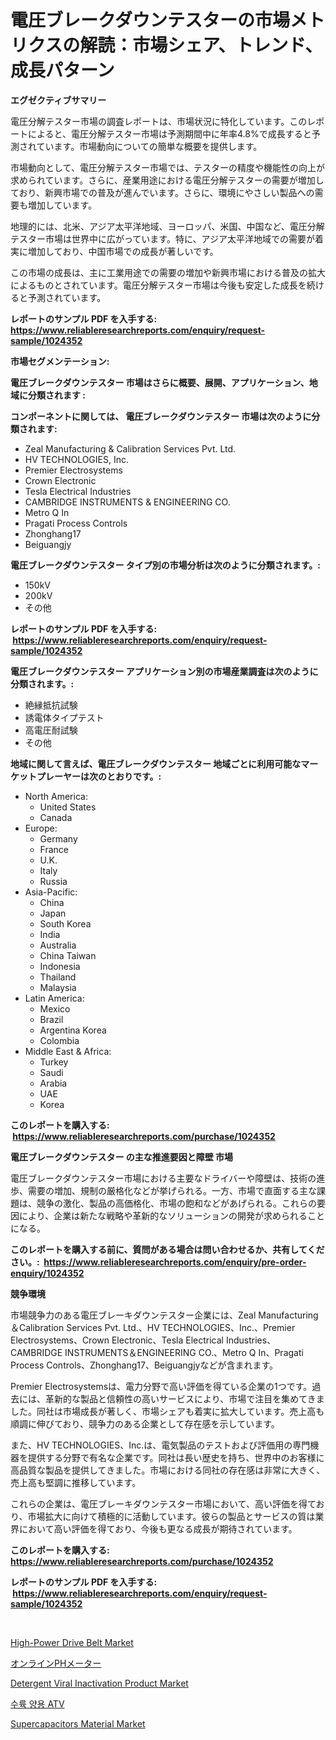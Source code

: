 <p><h1>電圧ブレークダウンテスターの市場メトリクスの解読：市場シェア、トレンド、成長パターン</h1></p><p><strong>エグゼクティブサマリー</strong></p>
<p><p>電圧分解テスター市場の調査レポートは、市場状況に特化しています。このレポートによると、電圧分解テスター市場は予測期間中に年率4.8%で成長すると予測されています。市場動向についての簡単な概要を提供します。</p><p>市場動向として、電圧分解テスター市場では、テスターの精度や機能性の向上が求められています。さらに、産業用途における電圧分解テスターの需要が増加しており、新興市場での普及が進んでいます。さらに、環境にやさしい製品への需要も増加しています。</p><p>地理的には、北米、アジア太平洋地域、ヨーロッパ、米国、中国など、電圧分解テスター市場は世界中に広がっています。特に、アジア太平洋地域での需要が着実に増加しており、中国市場での成長が著しいです。</p><p>この市場の成長は、主に工業用途での需要の増加や新興市場における普及の拡大によるものとされています。電圧分解テスター市場は今後も安定した成長を続けると予測されています。</p></p>
<p><strong>レポートのサンプル PDF を入手する: <a href="https://www.reliableresearchreports.com/enquiry/request-sample/1024352">https://www.reliableresearchreports.com/enquiry/request-sample/1024352</a></strong></p>
<p><strong>市場セグメンテーション:</strong></p>
<p><strong> 電圧ブレークダウンテスター 市場はさらに概要、展開、アプリケーション、地域に分類されます :</strong></p>
<p><strong>コンポーネントに関しては、 電圧ブレークダウンテスター 市場は次のように分類されます: &nbsp;</strong></p>
<p><ul><li>Zeal Manufacturing & Calibration Services Pvt. Ltd.</li><li>HV TECHNOLOGIES, Inc.</li><li>Premier Electrosystems</li><li>Crown Electronic</li><li>Tesla Electrical Industries</li><li>CAMBRIDGE INSTRUMENTS & ENGINEERING CO.</li><li>Metro Q In</li><li>Pragati Process Controls</li><li>Zhonghang17</li><li>Beiguangjy</li></ul></p>
<p><strong> 電圧ブレークダウンテスター タイプ別の市場分析は次のように分類されます。:</strong></p>
<p><ul><li>150kV</li><li>200kV</li><li>その他</li></ul></p>
<p><strong>レポートのサンプル PDF を入手する: &nbsp;<a href="https://www.reliableresearchreports.com/enquiry/request-sample/1024352">https://www.reliableresearchreports.com/enquiry/request-sample/1024352</a></strong></p>
<p><strong> 電圧ブレークダウンテスター アプリケーション別の市場産業調査は次のように分類されます。:</strong></p>
<p><ul><li>絶縁抵抗試験</li><li>誘電体タイプテスト</li><li>高電圧耐試験</li><li>その他</li></ul></p>
<p><strong>地域に関して言えば、電圧ブレークダウンテスター 地域ごとに利用可能なマーケットプレーヤーは次のとおりです。:</strong></p>
<p><ul>
    <li>
        North America:
        <ul>
            <li>United States</li>
            <li>Canada</li>
        </ul>
    </li>
    <li>
        Europe:
        <ul>
            <li>Germany</li>
            <li>France</li>
            <li>U.K.</li>
            <li>Italy</li>
            <li>Russia</li>
        </ul>
    </li>
    <li>
        Asia-Pacific:
        <ul>
            <li>China</li>
            <li>Japan</li>
            <li>South Korea</li>
            <li>India</li>
            <li>Australia</li>
            <li>China Taiwan</li>
            <li>Indonesia</li>
            <li>Thailand</li>
            <li>Malaysia</li>
        </ul>
    </li>
    <li>
        Latin America:
        <ul>
            <li>Mexico</li>
            <li>Brazil</li>
            <li>Argentina Korea</li>
            <li>Colombia</li>
        </ul>
    </li>
    <li>
        Middle East & Africa:
        <ul>
            <li>Turkey</li>
            <li>Saudi</li>
            <li>Arabia</li>
            <li>UAE</li>
            <li>Korea</li>
        </ul>
    </li>
    </ul></p>
<p><strong>このレポートを購入する: &nbsp;<a href="https://www.reliableresearchreports.com/purchase/1024352">https://www.reliableresearchreports.com/purchase/1024352</a></strong></p>
<p><strong>電圧ブレークダウンテスター の主な推進要因と障壁 市場</strong></p>
<p><p>電圧ブレークダウンテスター市場における主要なドライバーや障壁は、技術の進歩、需要の増加、規制の厳格化などが挙げられる。一方、市場で直面する主な課題は、競争の激化、製品の高価格化、市場の飽和などがあげられる。これらの要因により、企業は新たな戦略や革新的なソリューションの開発が求められることになる。</p></p>
<p><strong>このレポートを購入する前に、質問がある場合は問い合わせるか、共有してください。:&nbsp; <a href="https://www.reliableresearchreports.com/enquiry/pre-order-enquiry/1024352">https://www.reliableresearchreports.com/enquiry/pre-order-enquiry/1024352</a></strong></p>
<p><strong>競争環境</strong></p>
<p><p>市場競争力のある電圧ブレーキダウンテスター企業には、Zeal Manufacturing＆Calibration Services Pvt. Ltd.、HV TECHNOLOGIES、Inc.、Premier Electrosystems、Crown Electronic、Tesla Electrical Industries、CAMBRIDGE INSTRUMENTS＆ENGINEERING CO.、Metro Q In、Pragati Process Controls、Zhonghang17、Beiguangjyなどが含まれます。</p><p>Premier Electrosystemsは、電力分野で高い評価を得ている企業の1つです。過去には、革新的な製品と信頼性の高いサービスにより、市場で注目を集めてきました。同社は市場成長が著しく、市場シェアも着実に拡大しています。売上高も順調に伸びており、競争力のある企業として存在感を示しています。</p><p>また、HV TECHNOLOGIES、Inc.は、電気製品のテストおよび評価用の専門機器を提供する分野で有名な企業です。同社は長い歴史を持ち、世界中のお客様に高品質な製品を提供してきました。市場における同社の存在感は非常に大きく、売上高も堅調に推移しています。</p><p>これらの企業は、電圧ブレーキダウンテスター市場において、高い評価を得ており、市場拡大に向けて積極的に活動しています。彼らの製品とサービスの質は業界において高い評価を得ており、今後も更なる成長が期待されています。</p></p>
<p><strong>このレポートを購入する: &nbsp; <a href="https://www.reliableresearchreports.com/purchase/1024352">https://www.reliableresearchreports.com/purchase/1024352</a></strong></p>
<p><strong>レポートのサンプル PDF を入手する: &nbsp;<a href="https://www.reliableresearchreports.com/enquiry/request-sample/1024352">https://www.reliableresearchreports.com/enquiry/request-sample/1024352</a></strong><strong></strong></p>
<p>&nbsp;</p>
<p><p><a href="https://issuu.com/reportprime-2/docs/high-power-drive-belt-market-size-2030.pptx">High-Power Drive Belt Market</a></p><p><a href="https://github.com/sghwr779811674/Market-Research-Report-List-1/blob/main/95702721430.md">オンラインPHメーター</a></p><p><a href="https://github.com/dringals/Market-Research-Report-List-3/blob/main/detergent-viral-inactivation-product-market.md">Detergent Viral Inactivation Product Market</a></p><p><a href="https://github.com/vdhdwjyp90142/Market-Research-Report-List-1/blob/main/39489621032.md">수륙 양용 ATV</a></p><p><a href="https://github.com/lbird53714/Market-Research-Report-List-3/blob/main/supercapacitors-material-market.md">Supercapacitors Material Market</a></p></p>
